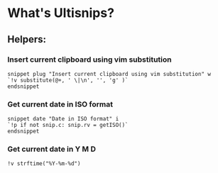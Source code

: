 # What's Ultisnips?

## Helpers:

### Insert current clipboard using vim substitution

```snippets
snippet plug "Insert current clipboard using vim substitution" w
`!v substitute(@+, ' \|\n', '', 'g' )`
endsnippet
```

### Get current date in ISO format

```snippets
snippet date "Date in ISO format" i
`!p if not snip.c: snip.rv = getISO()`
endsnippet
```

### Get current date in Y M D

`!v strftime("%Y-%m-%d")`
